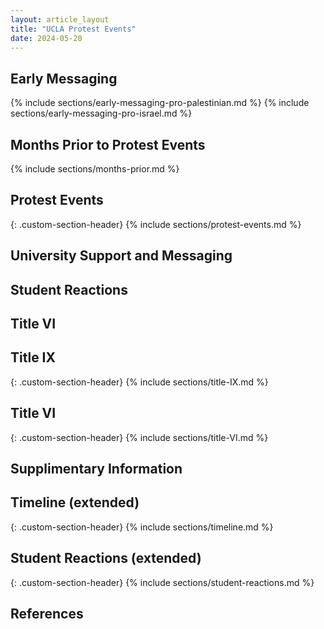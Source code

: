 ```yaml
---
layout: article_layout
title: "UCLA Protest Events"
date: 2024-05-20
---
```


## Early Messaging <span id="Early Messaging"></span>

{% include sections/early-messaging-pro-palestinian.md %}
{% include sections/early-messaging-pro-israel.md %}

## Months Prior to Protest Events <span id="Months Prior to Protest Events"></span>
{% include sections/months-prior.md %}


## Protest Events <span id="Protest Events"></span>
{: .custom-section-header}
{% include sections/protest-events.md %}


## University Support and Messaging  <span id="University Support and Messaging"></span>


## Student Reactions <span id="Student Reactions"></span>



## Title VI <span id="Title VI"></span>

## Title IX 
{: .custom-section-header}
{% include sections/title-IX.md %}
## Title VI 
{: .custom-section-header}
{% include sections/title-VI.md %}

## Supplimentary Information <span id="Supplimentary Information"></span>

## Timeline (extended)
{: .custom-section-header}
{% include sections/timeline.md %}
## Student Reactions (extended)
{: .custom-section-header}
{% include sections/student-reactions.md %}

## References <span id="References"></span>



<!-- Add more sections as needed -->

